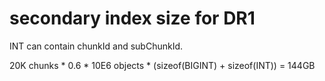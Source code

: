 # secondary index size for DR1

INT can contain chunkId and subChunkId.

20K chunks * 0.6 * 10E6 objects * (sizeof(BIGINT) + sizeof(INT)) = 144GB
